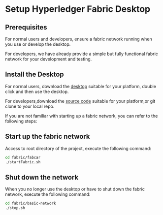 # Setup Hyperledger Fabric Desktop

## Prerequisites

For normal users and developers, ensure a fabric network running when you use or develop the desktop.

For developers, we have already provide a simple but fully functional fabric network for your development and testing. 

## Install the Desktop

For normal users, download the [desktop](https://github.com/blockchain-desktop/hyperledger-fabric-desktop/releases) suitable for your platform, 
double click and then use the desktop.

For developers,download the [source code](https://github.com/blockchain-desktop/hyperledger-fabric-desktop/releases) suitable for your platform,or 
git clone to your local repo. 

If you are not familiar with starting up a fabric network, you can refer to the following steps:

##  Start up the fabric network

Access to root directory of the project, execute the following command:

```bash
cd fabric/fabcar
./startFabric.sh
```

## Shut down the network

When you no longer use the desktop or have to shut down the fabric network, execute the following command:
```bash
cd fabric/basic-network
./stop.sh
```

